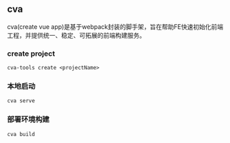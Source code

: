 ## cva

cva(create vue app)是基于webpack封装的脚手架，旨在帮助FE快速初始化前端工程，并提供统一、稳定、可拓展的前端构建服务。

### create project
`cva-tools create <projectName>` 

### 本地启动

`cva serve`

### 部署环境构建

`cva build`